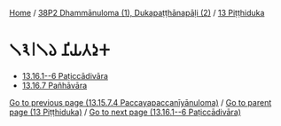 
[Home](/) / [38P2 Dhammānuloma (1), Dukapaṭṭhānapāḷi (2)](...md) / [13 Piṭṭhiduka](../38P2/13.md)

# 𑁧𑁩𑁇𑁧𑁬 𑀦𑀺𑀬𑀢𑀤𑀼𑀓

* [13.16.1--6 Paṭiccādivāra](13.16/13.16.1--6.md)
* [13.16.7 Pañhāvāra](13.16/13.16.7.md)

[Go to previous page (13.15.7.4 Paccayapaccanīyānuloma)](13.15/13.15.7/13.15.7.4.md) / [Go to parent page (13 Piṭṭhiduka)](../38P2/13.md) / [Go to next page (13.16.1--6 Paṭiccādivāra)](13.16/13.16.1--6.md)


